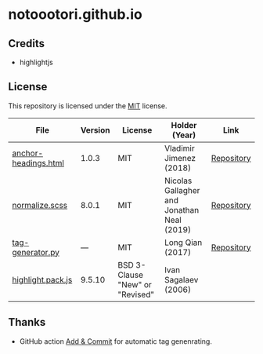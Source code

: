 # notoootori.github.io

## Credits

- highlightjs

## License

This repository is licensed under the [MIT](LICENSE.txt) license.

| File                            | Version | License                         | Holder (Year)                              | Link                                                         |
| ------------------------------- | ------- | ------------------------------- | ------------------------------------------ | ------------------------------------------------------------ |
| [anchor-headings.html](/_includes/anchor-headings.html) | 1.0.3   | MIT                             | Vladimir Jimenez (2018)                    | [Repository](https://github.com/allejo/jekyll-anchor-headings) |
| [normalize.scss](/_sass/normalize.scss)           | 8.0.1   | MIT                             | Nicolas Gallagher and Jonathan Neal (2019) | [Repository](https://github.com/necolas/normalize.css)       |
| [tag-generator.py](/tools/tag-generator.py)         | &mdash; | MIT                             | Long Qian (2017)                           | [Repository](https://github.com/qian256/qian256.github.io)   |
| [highlight.pack.js](/assets/js/highlight.pack.js)    | 9.5.10  | BSD 3-Clause "New" or "Revised" | Ivan Sagalaev (2006)                       |                                                              |

## Thanks

- GitHub action [Add & Commit](https://github.com/marketplace/actions/add-commit) for automatic tag genenrating.
